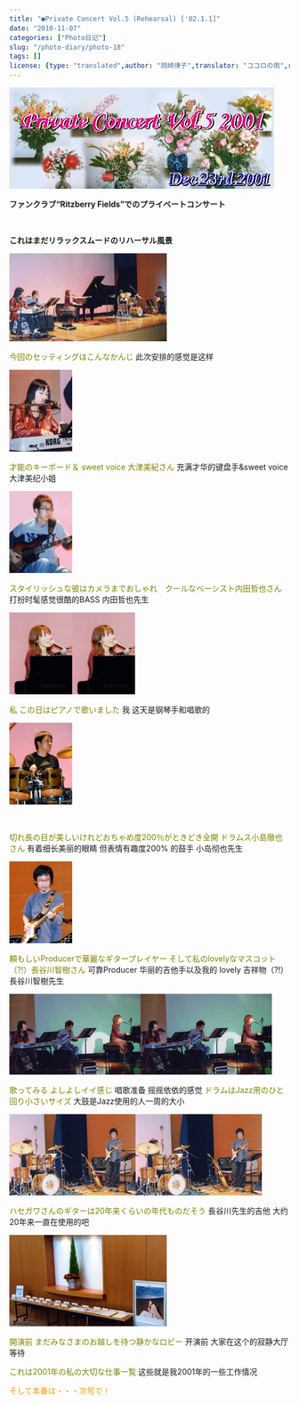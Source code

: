 ```yaml
---
title: "●Private Concert Vol.5 (Rehearsal) ['02.1.1]"
date: "2010-11-07"
categories: ["Photo日记"]
slug: "/photo-diary/photo-18"
tags: []
license: {type: "translated",author: "岡崎律子",translator: "ココロの雨",reproduced-url: "http://www.ne.jp/asahi/okazaki/book/photo/photo18.html",reproduced-website: "岡崎律子Book"}
---
```


[![](./images/title-v5.jpg "title-v5")](./images/title-v5.jpg)

**ファンクラブ“Ritzberry Fields”でのプライベートコンサート**

 

**これはまだリラックスムードのリハーサル風景**

![](./images/stage-2.jpg "stage-2")

<span style="color: #808000;">今回のセッティングはこんなかんじ</span> 此次安排的感觉是这样

[![](./images/keyb.jpg "keyb")](./images/keyb.jpg)

<span style="color: #808000;">才能のキーボード＆ sweet voice 大津美紀さん</span> 充满才华的键盘手&sweet voice大津美纪小姐

[![](./images/bass.jpg "bass")](./images/bass.jpg)

<span style="color: #808000;">スタイリッシュな彼はカメラまでおしゃれ　クールなベーシスト内田哲也さん</span> 打扮时髦感觉很酷的BASS 内田哲也先生

![](./images/pf.jpg)[![](./images/pf.jpg "pf")](./images/pf.jpg)

<span style="color: #808000;">私 この日はピアノで歌いました</span> 我 这天是钢琴手和唱歌的

[![](./images/drum.jpg "drum")](./images/drum.jpg)

 

<span style="color: #808000;">切れ長の目が美しいけれどおちゃめ度200％がときどき全開 ドラムス小島徹也さん</span> 有着细长美丽的眼睛 但表情有趣度200% 的鼓手 小岛彻也先生

![](./images/guit.jpg "guit")

<span style="color: #808000;">頼もしいProducerで華麗なギタープレイヤー そして私のlovelyなマスコット（?!）長谷川智樹さん</span> 可靠Producer 华丽的吉他手以及我的 lovely 吉祥物（?!）長谷川智樹先生

![](./images/stage-3.jpg)[![](./images/stage-3.jpg "stage-3")](./images/stage-3.jpg)

<span style="color: #808000;">歌ってみる よしよしイイ感じ</span> 唱歌准备 摇摇依依的感觉 <span style="color: #808000;">ドラムはJazz用のひと回り小さいサイズ</span> 大鼓是Jazz使用的人一周的大小

![](./images/stage-4.jpg)[![](./images/stage-4.jpg "stage-4")](./images/stage-4.jpg)

<span style="color: #808000;">ハセガワさんのギターは20年来くらいの年代ものだそう</span> 長谷川先生的吉他 大约20年来一直在使用的吧

[![](./images/tenji.2.jpg "tenji.2")](./images/tenji.2.jpg)

<span style="color: #808000;">開演前 まだみなさまのお越しを待つ静かなロビー</span> 开演前 大家在这个的寂静大厅等待

<span style="color: #808000;">これは2001年の私の大切な仕事一覧</span> 这些就是我2001年的一些工作情况

<span style="color: #ff9900;">そして本番は・・・次号で！</span>
